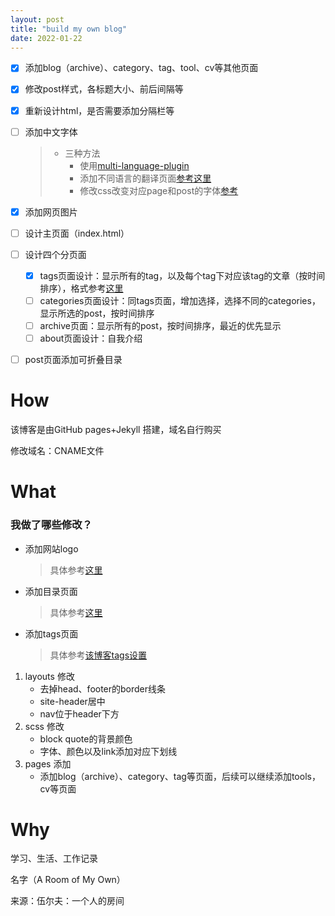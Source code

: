 ```yaml
---
layout: post
title: "build my own blog"
date: 2022-01-22
---
```


- [x] 添加blog（archive）、category、tag、tool、cv等其他页面

- [x] 修改post样式，各标题大小、前后间隔等

- [x] 重新设计html，是否需要添加分隔栏等

- [ ] 添加中文字体

  > - 三种方法
  >   - 使用[multi-language-plugin](https://github.com/kurtsson/jekyll-multiple-languages-plugin)
  >   - 添加不同语言的翻译页面[参考这里](https://forestry.io/blog/creating-a-multilingual-blog-with-jekyll/)
  >   - 修改css改变对应page和post的字体[参考](https://longqian.me/2017/02/12/jekyll-support-chinese/)

- [x] 添加网页图片

- [ ] 设计主页面（index.html）

- [ ] 设计四个分页面
  - [x] tags页面设计：显示所有的tag，以及每个tag下对应该tag的文章（按时间排序），格式参考[这里](http://codinfox.github.io/blog/tags/)
  - [ ] categories页面设计：同tags页面，增加选择，选择不同的categories，显示所选的post，按时间排序
  - [ ] archive页面：显示所有的post，按时间排序，最近的优先显示
  - [ ] about页面设计：自我介绍
  
- [ ] post页面添加可折叠目录


# How

该博客是由GitHub pages+Jekyll 搭建，域名自行购买

修改域名：CNAME文件



# What

### 我做了哪些修改？

- 添加网站logo

  > 具体参考[这里](https://medium.com/@xiang_zhou/how-to-add-a-favicon-to-your-jekyll-site-2ac2179cc2ed)

- 添加目录页面

  > 具体参考[这里](https://blog.webjeda.com/jekyll-categories/)
  
- 添加tags页面

  > 具体参考[该博客tags设置](https://github.com/Gabriel-Chen/Nice_Blog/blob/master/tags.html)

1. layouts 修改
   - 去掉head、footer的border线条
   - site-header居中
   - nav位于header下方
2. scss 修改
   - block quote的背景颜色
   - 字体、颜色以及link添加对应下划线
3. pages 添加
   - 添加blog（archive）、category、tag等页面，后续可以继续添加tools，cv等页面

# Why

学习、生活、工作记录

名字（A Room of My Own）

来源：伍尔夫：一个人的房间